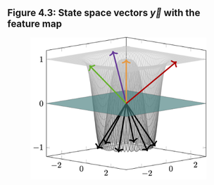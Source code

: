 ## Figure 4.3: State space vectors $\Vec{y}$ with the feature map

<div align="center">
<img src="https://github.com/keith-murray/tikz-thesis-figures/blob/main/Chapter%204/Figure%204.3/Figure_4_3.png" alt="feature_map" width="400"></img>
</div>